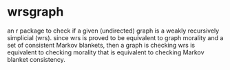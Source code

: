 # wrsgraph
an r package to check if a given (undirected) graph is a weakly recursively simplicial (wrs).
since wrs is proved to be equivalent to graph morality and a set of consistent Markov blankets,
then a graph is checking wrs is equivalent to checking morality that is equivalent to checking Markov blanket consistency. 
